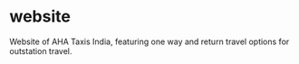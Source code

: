 # website
Website of AHA Taxis India, featuring one way and return travel options for outstation travel.
